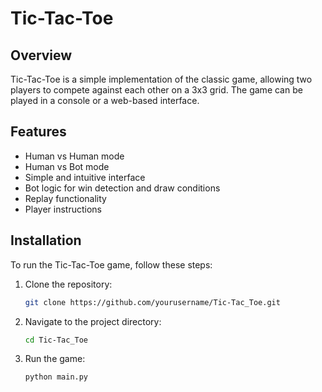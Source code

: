 # Tic-Tac-Toe

## Overview
Tic-Tac-Toe is a simple implementation of the classic game, allowing two players to compete against each other on a 3x3 grid. The game can be played in a console or a web-based interface.

## Features
- Human vs Human mode
- Human vs Bot mode
- Simple and intuitive interface
- Bot logic for win detection and draw conditions
- Replay functionality
- Player instructions

## Installation
To run the Tic-Tac-Toe game, follow these steps:

1. Clone the repository:
   ```bash
   git clone https://github.com/yourusername/Tic-Tac_Toe.git

2. Navigate to the project directory:
   ```bash
   cd Tic-Tac_Toe

3. Run the game:
   ```bash
   python main.py